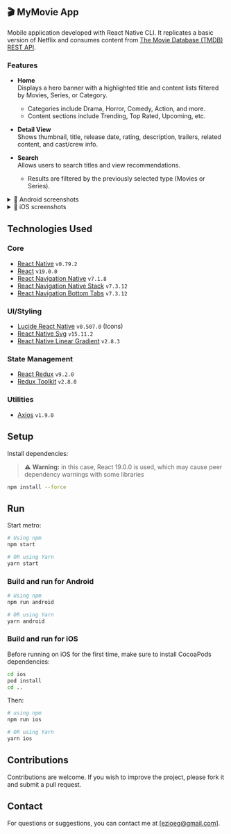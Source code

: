 ## 🎬 MyMovie App  
Mobile application developed with React Native CLI. It replicates a basic version of Netflix and consumes content from [The Movie Database (TMDB) REST API](https://www.themoviedb.org/documentation/api).

### Features  
- **Home**  
  Displays a hero banner with a highlighted title and content lists filtered by Movies, Series, or Category.  
  - Categories include Drama, Horror, Comedy, Action, and more.  
  - Content sections include Trending, Top Rated, Upcoming, etc.

- **Detail View**  
  Shows thumbnail, title, release date, rating, description, trailers, related content, and cast/crew info.

- **Search**  
  Allows users to search titles and view recommendations.  
  - Results are filtered by the previously selected type (Movies or Series).
 
<details>
  <summary>📱 Android screenshots</summary>
  <p>
    <img src="https://github.com/user-attachments/assets/05466b3e-1e0f-4973-a75b-c08e46e23a85" alt="Android Home Main" width="400"/>
    <img src="https://github.com/user-attachments/assets/7b25326c-349e-42e4-8bd3-8f946354ecfa" alt="Android Home List" width="400"/>
  </p>
  <p>
    <img src="https://github.com/user-attachments/assets/e03af8a6-a5b7-49e2-b290-7e94bcc130c5" alt="Android Detail View Main" width="400"/>
    <img src="https://github.com/user-attachments/assets/fda73a60-18b7-4a76-af00-4ca0430a98db" alt="Android Detail View Trailers" width="400"/>
  </p>
  <p>
    <img src="https://github.com/user-attachments/assets/0f2dc4b4-4106-40fc-acbd-8ec0c2b8952b" alt="Android Detail View Similars" width="400"/>
  </p>
</details>

<details>
  <summary>📱 iOS screenshots</summary>
  <p>
    <img src="https://github.com/user-attachments/assets/9c2f536a-463c-46c0-9289-a2af504ec881" alt="iOS Home Main" width="400"/>
    <img src="https://github.com/user-attachments/assets/8d81ce98-8bff-4dfe-92ca-eec71279dee2" alt="iOS Home List" width="400"/>
  </p>
  <p>
    <img src="https://github.com/user-attachments/assets/1d048793-c026-4789-bda5-a82007b3965f" alt="iOS Detail View Main" width="400"/>
    <img src="https://github.com/user-attachments/assets/a8c8cf8f-63a2-477f-a408-cd18ce9bbad3" alt="iOS Detail Similars" width="400"/>
  </p>
   <p>
    <img src="https://github.com/user-attachments/assets/a5b22225-cef0-4bf5-959c-feb2a802eb01" alt="iOS Home Categories" width="400"/>
    <img src="https://github.com/user-attachments/assets/de71289c-c9ff-45ce-af48-d2cbd77a4370" alt="iOS Search" width="400"/>
  </p>
</details>


## Technologies Used
### Core
- [React Native](https://reactnative.dev/) `v0.79.2`
- [React](https://reactjs.org/) `v19.0.0`
- [React Navigation Native](https://reactnavigation.org/docs/getting-started) `v7.1.8`
- [React Navigation Native Stack](https://reactnavigation.org/docs/native-stack-navigator) `v7.3.12`
- [React Navigation Bottom Tabs](https://reactnavigation.org/docs/bottom-tab-navigator) `v7.3.12`

### UI/Styling
- [Lucide React Native](https://github.com/lucide-icons/lucide-react-native) `v0.507.0` (Icons)
- [React Native Svg](https://github.com/react-native-svg/react-native-svg) `v15.11.2`
- [React Native Linear Gradient](https://github.com/react-native-linear-gradient/react-native-linear-gradient) `v2.8.3`

### State Management
- [React Redux](https://react-redux.js.org/) `v9.2.0`
- [Redux Toolkit](https://redux-toolkit.js.org/) `v2.8.0`

### Utilities
- [Axios](https://axios-http.com/) `v1.9.0`

## Setup
Install dependencies:
> ⚠️ **Warning:** in this case, React 19.0.0 is used, which may cause peer dependency warnings with some libraries
```bash
npm install --force
   ```
   
## Run
Start metro:
```sh
# Using npm
npm start

# OR using Yarn
yarn start
```

### Build and run for Android

```sh
# Using npm
npm run android

# OR using Yarn
yarn android
```

### Build and run for iOS
Before running on iOS for the first time, make sure to install CocoaPods dependencies:
```bash
cd ios
pod install
cd ..
```

Then:
```bash
# using npm
npm run ios

# OR using Yarn
yarn ios
```
   
## Contributions
Contributions are welcome. If you wish to improve the project, please fork it and submit a pull request.

## Contact
For questions or suggestions, you can contact me at [ezioeg@gmail.com].
